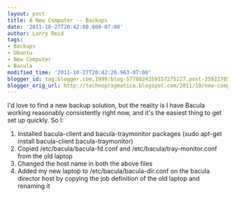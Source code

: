 ```yaml
---
layout: post
title: A New Computer -- Backups
date: '2011-10-27T20:42:00.000-07:00'
author: Larry Reid
tags:
- Backups
- Ubuntu
- New Computer
- Bacula
modified_time: '2011-10-27T20:42:26.963-07:00'
blogger_id: tag:blogger.com,1999:blog-5778824359157275227.post-3592270586136704507
blogger_orig_url: http://technopragmatica.blogspot.com/2011/10/new-computer-backups.html
---
```


I'd love to find a new backup solution, but the reality is I have Bacula
working reasonably consistently right now, and it's the easiest thing to
get set up quickly. So I:  
<ol><li>Installed bacula-client and bacula-traymonitor packages (sudo
apt-get install bacula-client bacula-traymonitor)</li><li>Copied
/etc/bacula/bacula-fd.conf and /etc/bacula/tray-monitor.conf from the
old laptop</li><li>Changed the host name in both the above
files</li><li>Added my new laptop to /etc/bacula/bacula-dir.conf on the
bacula director host by copying the job definition of the old laptop and
renaming it</li></ol>

